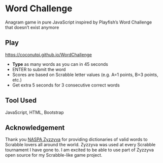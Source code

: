 # Word Challenge

Anagram game in pure JavaScript inspired by Playfish’s Word Challenge that doesn’t exist anymore

## Play

https://coconutpi.github.io/WordChallenge

* **Type** as many words as you can in 45 seconds
* ENTER to submit the word
* Scores are based on Scrabble letter values (e.g. A=1 points, B=3 points, etc.)
* Get extra 5 seconds for 3 consecutive correct words

## Tool Used

JavaScript, HTML, Bootstrap

## Acknowledgement

Thank you [NASPA Zyzzyva](https://github.com/boshvark/zyzzyva-pc) for providing dictionaries of valid words to Scrabble lovers all around the world. Zyzzyva was used at every Scrabble tournament I have gone to. I am excited to be able to use part of Zyzzyva open source for my Scrabble-like game project.